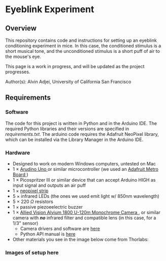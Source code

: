 # Eyeblink Experiment

## Overview
This repository contains code and instructions for setting up an eyeblink conditioning experiment in mice. In this case, the conditioned stimulus is a short musical tone, 
and the unconditioned stimulus is a short puff of air to the mouse's eye.

This page is a work in progress, and will be updated as the project progresses.

Author(s): Alvin Adjei, University of California San Francisco

## Requirements
### Software
The code for this project is written in Python and in the Arduino IDE. The required Python libraries and their versions are specified in _requirements.txt_.
The arduino code requires the Adafruit NeoPixel library, which can be installed via the Library Manager in the Arduino IDE.

### Hardware
- Designed to work on modern Windows computers, untested on Mac
- 1 $\times$
  <a href="https://store.arduino.cc/products/arduino-uno-rev3?srsltid=AfmBOophdIvm8RfX5799wr4zovlr1sxV1jH-H7QClWuCym0v6gZN2AgC">
    Arudino Uno
  </a>
  or similar microcontroller (we used an
  <a href="https://www.adafruit.com/product/2488">
    Adafruit Metro Board
  </a>)
- 1 $\times$ Picospritzer III or similar device that can accept Arduino HIGH as input signal and outputs an air puff
- 1 $\times$
  <a href="https://www.adafruit.com/product/1426">
    neopixel strip
  </a>
- 5 $\times$ infrared LEDs (the ones we used emit light w/ 850nm wavelength)
- 5 $\times$ 220 $\Omega$ resistors
- 1 $\times$ passive piezoeelectric buzzer
- 1 $\times$
  <a href="https://www.edmundoptics.com/p/allied-vision-alvium-1800-u-120m-13-12mp-c-mount-usb-31-monochrome-camera/48262/">
    Allied Vision Alvium 1800 U-120m Monochrome Camera
  </a>,
  or similar camera with ___no___ infrared filter and compatible lens (in this case, for a 1/3" sensor)
  - Camera drivers and software are <a href="https://www.alliedvision.com/en/products/software/" target="_blank">here</a>
  - Python API manual is <a href="https://docs.alliedvision.com/Vimba_X/Vimba_X_DeveloperGuide/pythonAPIManual.html">here</a>
- Other materials you see in the image below come from Thorlabs:

### Images of setup here



